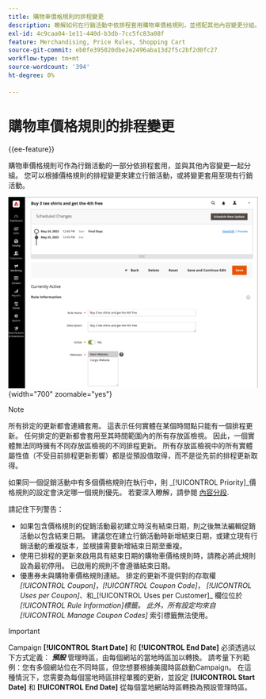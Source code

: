 ```yaml
---
title: 購物車價格規則的排程變更
description: 瞭解如何在行銷活動中依排程套用購物車價格規則，並搭配其他內容變更分組。
exl-id: 4c9caa04-1e11-440d-b3db-7cc5fc83a08f
feature: Merchandising, Price Rules, Shopping Cart
source-git-commit: eb0fe395020dbe2e2496aba13d2f5c2bf2d0fc27
workflow-type: tm+mt
source-wordcount: '394'
ht-degree: 0%

---
```


# 購物車價格規則的排程變更

{{ee-feature}}

購物車價格規則可作為行銷活動的一部分依排程套用，並與其他內容變更一起分組。 您可以根據價格規則的排程變更來建立行銷活動，或將變更套用至現有行銷活動。

![購物車價格規則 — 排程變更](./assets/content-staging-price-rules-cart-scheduled-changes.png){width="700" zoomable="yes"}

>[!NOTE]
>
>所有排定的更新都會連續套用。 這表示任何實體在某個時間點只能有一個排程更新。 任何排定的更新都會套用至其時間範圍內的所有存放區檢視。 因此，一個實體無法同時擁有不同存放區檢視的不同排程更新。 所有存放區檢視中的所有實體屬性值（不受目前排程更新影響）都是從預設值取得，而不是從先前的排程更新取得。

如果同一個促銷活動中有多個價格規則在執行中，則 _[!UICONTROL Priority]_價格規則的設定會決定哪一個規則優先。 若要深入瞭解，請參閱 [內容分段](../content-design/content-staging.md).

請記住下列警告：

- 如果包含價格規則的促銷活動最初建立時沒有結束日期，則之後無法編輯促銷活動以包含結束日期。 建議您在建立行銷活動時新增結束日期，或建立現有行銷活動的重複版本，並根據需要新增結束日期至重複。
- 使用已排程的更新來啟用具有結束日期的購物車價格規則時，請務必將此規則設為最初停用。 已啟用的規則不會遵循結束日期。
- 優惠券未與購物車價格規則連結。 排定的更新不提供對的存取權 _[!UICONTROL Coupon]_，_[!UICONTROL Coupon Code]_， _[!UICONTROL Uses per Coupon]_、和_[!UICONTROL Uses per Customer]_ 欄位位於 _[!UICONTROL Rule Information]_標籤。 此外，所有設定均來自_[!UICONTROL Manage Coupon Codes]_ 索引標籤無法使用。

>[!IMPORTANT]
>
>Campaign **[!UICONTROL Start Date]** 和 **[!UICONTROL End Date]** 必須透過以下方式定義： **_預設_** 管理時區，由每個網站的當地時區加以轉換。 請考量下列範例：您有多個網站位在不同時區，但您想要根據美國時區啟動Campaign。 在這種情況下，您需要為每個當地時區排程單獨的更新，並設定 **[!UICONTROL Start Date]** 和 **[!UICONTROL End Date]** 從每個當地網站時區轉換為預設管理時區。
